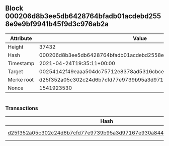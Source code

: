 ## Block 000206d8b3ee5db6428764bfadb01acdebd2558e9e9bf9941b45f9d3c976ab2a

Attribute | Value
--- | ---
Height | 37432
Hash | 000206d8b3ee5db6428764bfadb01acdebd2558e9e9bf9941b45f9d3c976ab2a
Timestamp | 2021-04-24T19:35:11+00:00
Target | 00254142f49eaaa504dc75712e8378ad5316cbcead634704b3734b6271167cc4
Merke root | d25f352a05c302c24d6b7cfd77e9739b95a3d97167e930a84403c6b2cf3f9001
Nonce | 1541923530

```

```

### Transactions

Hash | Amount
--- | ---
[d25f352a05c302c24d6b7cfd77e9739b95a3d97167e930a84403c6b2cf3f9001](d25f352a05c302c24d6b7cfd77e9739b95a3d97167e930a84403c6b2cf3f9001.md) | 10.00000000 SKEPTI 

